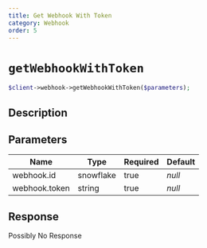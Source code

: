 ```yaml
---
title: Get Webhook With Token
category: Webhook
order: 5
---
```


# `getWebhookWithToken`

```php
$client->webhook->getWebhookWithToken($parameters);
```

## Description



## Parameters


Name | Type | Required | Default
--- | --- | --- | ---
webhook.id | snowflake | true | *null*
webhook.token | string | true | *null*

## Response

Possibly No Response

